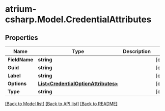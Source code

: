 # atrium-csharp.Model.CredentialAttributes
## Properties

Name | Type | Description | Notes
------------ | ------------- | ------------- | -------------
**FieldName** | **string** |  | [optional] 
**Guid** | **string** |  | [optional] 
**Label** | **string** |  | [optional] 
**Options** | [**List&lt;CredentialOptionAttributes&gt;**](CredentialOptionAttributes.md) |  | [optional] 
**Type** | **string** |  | [optional] 

[[Back to Model list]](../README.md#documentation-for-models) [[Back to API list]](../README.md#documentation-for-api-endpoints) [[Back to README]](../README.md)

